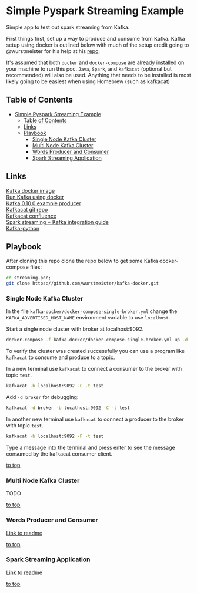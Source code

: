 # Simple Pyspark Streaming Example

Simple app to test out spark streaming from Kafka.

First things first, set up a way to produce and consume from Kafka. Kafka setup using docker is outlined below with much of the setup credit going to @wurstmeister for his help at his [repo](https://github.com/wurstmeister/kafka-docker).

It's assumed that both `docker` and `docker-compose` are already installed on your machine to run this poc. `Java`, `Spark`, and `kafkacat` (optional but recommended) will also be used. Anything that needs to be installed is most likely going to be easiest when using Homebrew (such as kafkacat)

## Table of Contents

- [Simple Pyspark Streaming Example](#simple-pyspark-streaming-example)
    - [Table of Contents](#table-of-contents)
    - [Links](#links)
    - [Playbook](#playbook)
        - [Single Node Kafka Cluster](#single-node-kafka-cluster)
        - [Multi Node Kafka Cluster](#multi-node-kafka-cluster)
        - [Words Producer and Consumer](#words-producer-and-consumer)
        - [Spark Streaming Application](#spark-streaming-application)

## Links

[Kafka docker image](https://hub.docker.com/r/wurstmeister/kafka/)  
[Run Kafka using docker](https://jaceklaskowski.gitbooks.io/apache-kafka/kafka-docker.html)  
[Kafka 0.10.0 example producer](https://kafka.apache.org/0100/javadoc/index.html?org/apache/kafka/clients/producer/KafkaProducer.html)  
[Kafkacat git repo](https://github.com/edenhill/kafkacat)  
[Kafkacat confluence](https://docs.confluent.io/current/app-development/kafkacat-usage.html)  
[Spark streaming + Kafka integration guide](https://spark.apache.org/docs/2.2.0/streaming-kafka-0-10-integration.html)  
[Kafka-python](https://pypi.org/project/kafka-python/)

## Playbook

After cloning this repo clone the repo below to get some Kafka docker-compose files:

```sh
cd streaming-poc;
git clone https://github.com/wurstmeister/kafka-docker.git
```

### Single Node Kafka Cluster

In the file `kafka-docker/docker-compose-single-broker.yml` change the `KAFKA_ADVERTISED_HOST_NAME` environment variable to use `localhost`.

Start a single node cluster with broker at localhost:9092.

```sh
docker-compose -f kafka-docker/docker-compose-single-broker.yml up -d
```

To verify the cluster was created successfully you can use a program like `kafkacat` to consume and produce to a topic.

In a new terminal use `kafkacat` to connect a consumer to the broker with topic `test`.

```sh
kafkacat -b localhost:9092 -C -t test
```

Add `-d broker` for debugging:

```sh
kafkacat -d broker -b localhost:9092 -C -t test
```

In another new terminal use `kafkacat` to connect a producer to the broker with topic `test`.

```sh
kafkacat -b localhost:9092 -P -t test
```

Type a message into the terminal and press enter to see the message consumed by the kafkacat consumer client.

[to top](#streaming-poc)

### Multi Node Kafka Cluster

TODO

[to top](#streaming-poc)

### Words Producer and Consumer

[Link to readme](words-producer-and-consumer-apps/README.md)

[to top](#streaming-poc)

### Spark Streaming Application

[Link to readme](streaming-app/README.md)

[to top](#streaming-poc)